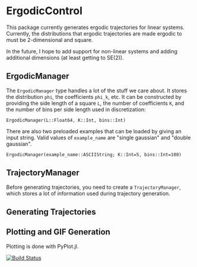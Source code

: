 # ErgodicControl

This package currently generates ergodic trajectories for linear systems.
Currently, the distributions that ergodic trajectories are made ergodic to must be 2-dimensional and square.

In the future, I hope to add support for non-linear systems and adding additional dimensions (at least getting to SE(2)).

## ErgodicManager
The `ErgodicManager` type handles a lot of the stuff we care about.
It stores the distribution `phi`, the coefficients `phi_k`, etc.
It can be constructed by providing the side length of a square `L`, the number of coefficients `K`, and the number of bins per side length used in discretization:
```
ErgodicManager(L::Float64, K::Int, bins::Int)
```
There are also two preloaded examples that can be loaded by giving an input string.
Valid values of `example_name` are "single gaussian" and "double gaussian".
```
ErgodicManager(example_name::ASCIIString; K::Int=5, bins::Int=100)
```

## TrajectoryManager
Before generating trajectories, you need to create a `TrajectoryManager`, which stores a lot of information used during trajectory generation.

## Generating Trajectories


## Plotting and GIF Generation
Plotting is done with PyPlot.jl.

[![Build Status](https://travis-ci.org/dressel/ErgodicControl.jl.svg?branch=master)](https://travis-ci.org/dressel/ErgodicControl.jl)
